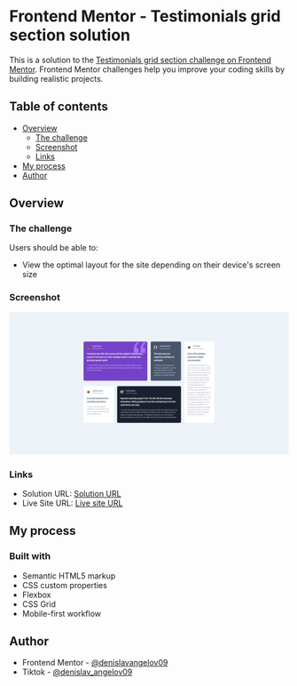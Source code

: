 # Frontend Mentor - Testimonials grid section solution

This is a solution to the [Testimonials grid section challenge on Frontend Mentor](https://www.frontendmentor.io/challenges/testimonials-grid-section-Nnw6J7Un7). Frontend Mentor challenges help you improve your coding skills by building realistic projects.

## Table of contents

- [Overview](#overview)
  - [The challenge](#the-challenge)
  - [Screenshot](#screenshot)
  - [Links](#links)
- [My process](#my-process)
- [Author](#author)

## Overview

### The challenge

Users should be able to:

- View the optimal layout for the site depending on their device's screen size

### Screenshot

![](/images/screenshot.png)

### Links

- Solution URL: [Solution URL](https://www.frontendmentor.io/solutions/testimonial-grid-section-ezZ98TXpMT)
- Live Site URL: [Live site URL](https://testimonial-grid-section-denislav.vercel.app/)

## My process

### Built with

- Semantic HTML5 markup
- CSS custom properties
- Flexbox
- CSS Grid
- Mobile-first workflow

## Author

- Frontend Mentor - [@denislavangelov09](https://www.frontendmentor.io/profile/denislavangelov09)
- Tiktok - [@denislav_angelov09](https://www.tiktok.com/@denislav_angelov09)
